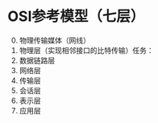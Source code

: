 


# OSI参考模型（七层）
0. 物理传输媒体（网线）
1. 物理层（实现相邻接口的比特传输）任务：
2. 数据链路层
3. 网络层
4. 传输层
5. 会话层
6. 表示层
7. 应用层



<!--stackedit_data:
eyJoaXN0b3J5IjpbLTk1NDMyNTk3OCwyMDQwMjk3NjIyXX0=
-->
